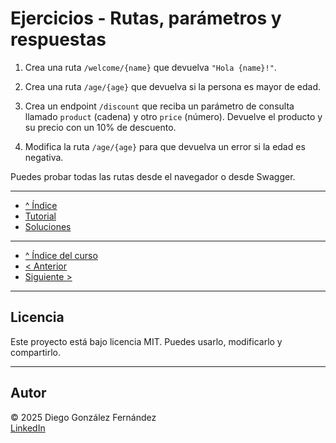 # Ejercicios - Rutas, parámetros y respuestas

1. Crea una ruta `/welcome/{name}` que devuelva `"Hola {name}!"`.

2. Crea una ruta `/age/{age}` que devuelva si la persona es mayor de edad.

3. Crea un endpoint `/discount` que reciba un parámetro de consulta llamado `product` (cadena) y otro `price` (número). Devuelve el producto y su precio con un 10% de descuento.

4. Modifica la ruta `/age/{age}` para que devuelva un error si la edad es negativa.

Puedes probar todas las rutas desde el navegador o desde Swagger.

---

- [^ Índice](./readme.md)
- [Tutorial](./tutorial.md)
- [Soluciones](./soluciones.md)

---

- [^ Índice del curso](../readme.md)
- [< Anterior](../semana01/ejercicios.md)
- [Siguiente >](../semana03/ejercicios.md)


---

## Licencia

Este proyecto está bajo licencia MIT. Puedes usarlo, modificarlo y compartirlo.

---

## Autor

© 2025 Diego González Fernández  
[LinkedIn](https://www.linkedin.com/in/diego-gonzalez-fernandez)

